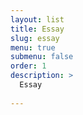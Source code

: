 ```yaml
---
layout: list
title: Essay
slug: essay
menu: true
submenu: false
order: 1
description: >
  Essay
  
---
```

